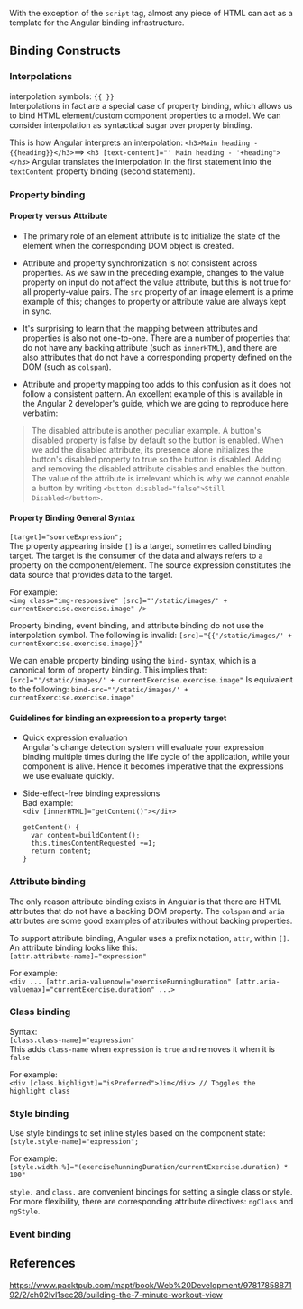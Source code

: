 With the exception of the `script` tag, almost any piece of HTML can act as a template for the Angular binding infrastructure.

## Binding Constructs
### Interpolations
interpolation symbols: `{{ }}`  
Interpolations in fact are a special case of property binding, which allows us to bind HTML element/custom component properties to a model. We can consider interpolation as syntactical sugar over property binding.   

This is how Angular interprets an interpolation: `<h3>Main heading - {{heading}}</h3>`==> `<h3 [text-content]="' Main heading - '+heading"></h3>` Angular translates the interpolation in the first statement into the `textContent` property binding (second statement).

### Property binding
#### **Property versus Attribute**  
- The primary role of an element attribute is to initialize the state of the element when the corresponding DOM object is created.  

- Attribute and property synchronization is not consistent across properties. As we saw in the preceding example, changes to the value property on input do not affect the value attribute, but this is not true for all property-value pairs. The `src` property of an image element is a prime example of this; changes to property or attribute value are always kept in sync.  

- It's surprising to learn that the mapping between attributes and properties is also not one-to-one. There are a number of properties that do not have any backing attribute (such as `innerHTML`), and there are also attributes that do not have a corresponding property defined on the DOM (such as `colspan`).

- Attribute and property mapping too adds to this confusion as it does not follow a consistent pattern. An excellent example of this is available in the Angular 2 developer's guide, which we are going to reproduce here verbatim:  
>The disabled attribute is another peculiar example. A button's disabled property is false by default so the button is enabled. When we add the disabled attribute, its presence alone initializes the button's disabled property to true so the button is disabled. Adding and removing the disabled attribute disables and enables the button. The value of the attribute is irrelevant which is why we cannot enable a button by writing `<button disabled="false">Still Disabled</button>`.

#### **Property Binding General Syntax**  
`[target]="sourceExpression"; `  
The property appearing inside `[]` is a target, sometimes called binding target. The target is the consumer of the data and always refers to a property on the component/element. The source expression constitutes the data source that provides data to the target.

For example:  
`<img class="img-responsive" [src]="'/static/images/' + currentExercise.exercise.image" />
`  

Property binding, event binding, and attribute binding do not use the interpolation symbol. The following is invalid: `[src]="{{'/static/images/' + currentExercise.exercise.image}}"`

We can enable property binding using the `bind-` syntax, which is a canonical form of property binding. This implies that: `[src]="'/static/images/' + currentExercise.exercise.image"` Is equivalent to the following: `bind-src="'/static/images/' + currentExercise.exercise.image"`


#### **Guidelines for binding an expression to a property target**  
- Quick expression evaluation  
 Angular's change detection system will evaluate your expression binding multiple times during the life cycle of the application, while your component is alive. Hence it becomes imperative that the expressions we use evaluate quickly.

- Side-effect-free binding expressions  
Bad example:    
`<div [innerHTML]="getContent()"></div>`

  ```
  getContent() {
    var content=buildContent();
    this.timesContentRequested +=1;
    return content;
  }
  ```


### Attribute binding
The only reason attribute binding exists in Angular is that there are HTML attributes that do not have a backing DOM property. The `colspan` and `aria` attributes are some good examples of attributes without backing properties.

To support attribute binding, Angular uses a prefix notation, `attr`, within `[]`. An attribute binding looks like this:  
`[attr.attribute-name]="expression" `  

For example:  
`<div ... [attr.aria-valuenow]="exerciseRunningDuration" [attr.aria-valuemax]="currentExercise.duration" ...> `


### Class binding
Syntax:  
`[class.class-name]="expression"`   
This adds `class-name` when `expression` is `true` and removes it when it is `false`  

For example:  
`<div [class.highlight]="isPreferred">Jim</div> // Toggles the highlight class`


### Style binding
Use style bindings to set inline styles based on the component state:  
`[style.style-name]="expression";`  

For example:  
`[style.width.%]="(exerciseRunningDuration/currentExercise.duration) * 100" `

`style.` and `class.` are convenient bindings for setting a single class or style. For more flexibility, there are corresponding attribute directives: `ngClass` and `ngStyle`.


### Event binding


## References
https://www.packtpub.com/mapt/book/Web%20Development/9781785887192/2/ch02lvl1sec28/building-the-7-minute-workout-view
